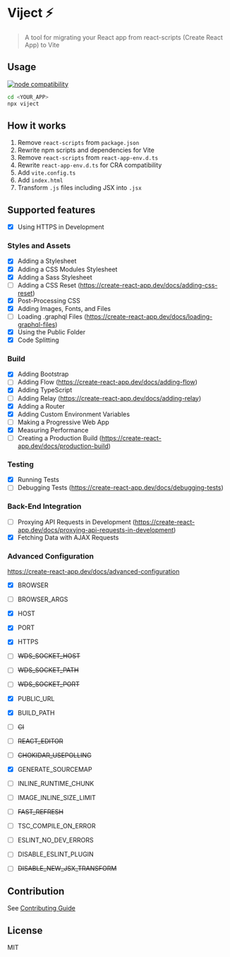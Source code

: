 # Viject ⚡

> A tool for migrating your React app from react-scripts (Create React App) to Vite

## Usage

<a href="https://nodejs.org/en/about/releases/">
  <img src="https://img.shields.io/node/v/viject" alt="node compatibility">
</a>

```sh
cd <YOUR_APP>
npx viject
```

## How it works

1. Remove `react-scripts` from `package.json`
1. Rewrite npm scripts and dependencies for Vite
1. Remove `react-scripts` from `react-app-env.d.ts`
1. Rewrite `react-app-env.d.ts` for CRA compatibility
1. Add `vite.config.ts`
1. Add `index.html`
1. Transform `.js` files including JSX into `.jsx`

## Supported features

- [x] Using HTTPS in Development

### Styles and Assets

- [x] Adding a Stylesheet
- [x] Adding a CSS Modules Stylesheet
- [x] Adding a Sass Stylesheet
- [ ] Adding a CSS Reset (https://create-react-app.dev/docs/adding-css-reset)
- [x] Post-Processing CSS
- [x] Adding Images, Fonts, and Files
- [ ] Loading .graphql Files (https://create-react-app.dev/docs/loading-graphql-files)
- [x] Using the Public Folder
- [x] Code Splitting

### Build

- [x] Adding Bootstrap
- [ ] Adding Flow (https://create-react-app.dev/docs/adding-flow)
- [x] Adding TypeScript
- [ ] Adding Relay (https://create-react-app.dev/docs/adding-relay)
- [x] Adding a Router
- [x] Adding Custom Environment Variables
- [ ] Making a Progressive Web App
- [x] Measuring Performance
- [ ] Creating a Production Build (https://create-react-app.dev/docs/production-build)

### Testing

- [x] Running Tests
- [ ] Debugging Tests (https://create-react-app.dev/docs/debugging-tests)

### Back-End Integration

- [ ] Proxying API Requests in Development (https://create-react-app.dev/docs/proxying-api-requests-in-development)
- [x] Fetching Data with AJAX Requests

### Advanced Configuration

https://create-react-app.dev/docs/advanced-configuration

- [x] BROWSER
- [ ] BROWSER_ARGS
- [x] HOST
- [x] PORT
- [x] HTTPS
- [ ] ~~WDS_SOCKET_HOST~~
- [ ] ~~WDS_SOCKET_PATH~~
- [ ] ~~WDS_SOCKET_PORT~~
- [x] PUBLIC_URL
- [x] BUILD_PATH
- [ ] ~~CI~~
- [ ] ~~REACT_EDITOR~~
- [ ] ~~CHOKIDAR_USEPOLLING~~
- [x] GENERATE_SOURCEMAP
- [ ] INLINE_RUNTIME_CHUNK
- [ ] IMAGE_INLINE_SIZE_LIMIT
- [ ] ~~FAST_REFRESH~~
- [ ] TSC_COMPILE_ON_ERROR
- [ ] ESLINT_NO_DEV_ERRORS
- [ ] DISABLE_ESLINT_PLUGIN
- [ ] ~~DISABLE_NEW_JSX_TRANSFORM~~


## Contribution

See [Contributing Guide](https://github.com/bhbs/viject/blob/main/CONTRIBUTING.md)

## License

MIT
